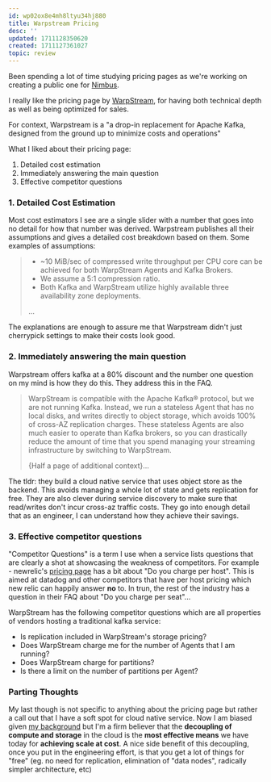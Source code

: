 ```yaml
---
id: wp02ox8e4mh8ltyu34hj880
title: Warpstream Pricing
desc: ''
updated: 1711128350620
created: 1711127361027
topic: review
---
```


Been spending a lot of time studying pricing pages as we're working on creating a public one for [Nimbus](https://nimbus.dev/).

I really like the pricing page by [WarpStream](https://www.warpstream.com/pricing), for having both technical depth as well as being optimized for sales.

For context, Warpstream is a "a drop-in replacement for Apache Kafka, designed from the ground up to minimize costs and operations"

What I liked about their pricing page:

1. Detailed cost estimation
2. Immediately answering the main question
3. Effective competitor questions


### 1. Detailed Cost Estimation

Most cost estimators I see are a single slider with a number that goes into no detail for how that number was derived. Warpstream publishes all their assumptions and gives a detailed cost breakdown based on them. Some examples of assumptions:

> - ~10 MiB/sec of compressed write throughput per CPU core can be achieved for both WarpStream Agents and Kafka Brokers.
> - We assume a 5:1 compression ratio.
> - Both Kafka and WarpStream utilize highly available three availability zone deployments.
> 
> ...

The explanations are enough to assure me that Warpstream didn't just cherrypick settings to make their costs look good. 

### 2. Immediately answering the main question

Warpstream offers kafka at a 80% discount and the number one question on my mind is how they do this. They address this in the FAQ.

> WarpStream is compatible with the Apache Kafka® protocol, but we are not running Kafka. Instead, we run a stateless Agent that has no local disks, and writes directly to object storage, which avoids 100% of cross-AZ replication charges. These stateless Agents are also much easier to operate than Kafka brokers, so you can drastically reduce the amount of time that you spend managing your streaming infrastructure by switching to WarpStream. 
> 
> {Half a page of additional context}...


The tldr: they build a cloud native service that uses object store as the backend. This avoids managing a whole lot of state and gets replication for free. They are also clever during service discovery to make sure that read/writes don't incur cross-az traffic costs. They go into enough detail that as an engineer, I can understand how they achieve their savings.

### 3. Effective competitor questions

"Competitor Questions" is a term I use when a service lists questions that are clearly a shot at showcasing the weakness of competitors. For example - newrelic's [pricing page](https://newrelic.com/pricing) has a bit about "Do you charge per host". This is aimed at datadog and other competitors that have per host pricing which new relic can happily answer **no** to.  In trun, the rest of the industry has a question in their FAQ about "Do you charge per seat"...

WarpStream has the following competitor questions which are all properties of vendors hosting a traditional kafka service:
- Is replication included in WarpStream's storage pricing?
- Does WarpStream charge me for the number of Agents that I am running?
- Does WarpStream charge for partitions?
- Is there a limit on the number of partitions per Agent?

### Parting Thoughts

My last though is not specific to anything about the pricing page but rather a call out that I have a soft spot for cloud native service. Now I am biased given [my background](https://www.linkedin.com/in/kevinslin-nimbus/details/experience/) but I'm a firm believer that the **decoupling of compute and storage** in the cloud is the **most effective means** we have today for **achieving scale at cost**. A nice side benefit of this decoupling, once you put in the engineering effort, is that you get a lot of things for "free" (eg. no need for replication, elimination of "data nodes", radically simpler architecture, etc)
